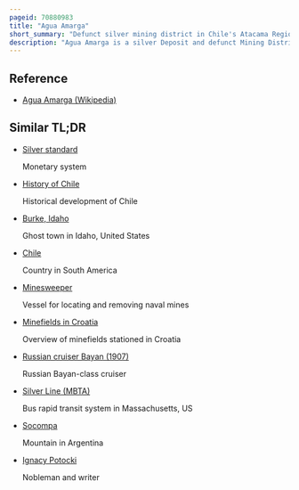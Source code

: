 ```yaml
---
pageid: 70880983
title: "Agua Amarga"
short_summary: "Defunct silver mining district in Chile's Atacama Region"
description: "Agua Amarga is a silver Deposit and defunct Mining District in Chile's Atacama Region. It is 30km South of Vallenar. Agua Amarga was discovered in 1811 and its silver was instrumental to finance the Chilean War of Independence. An Enquiry by Ignacy Domeyko Tells of 150 individual Mines in agua Amarga in 1822. Calera, Colorada and Aris are mentioned as the most productive Mines of Agua Amarga."
---
```


## Reference

- [Agua Amarga (Wikipedia)](https://en.wikipedia.org/?curid=70880983)

## Similar TL;DR

- [Silver standard](/tldr/en/silver-standard)

  Monetary system

- [History of Chile](/tldr/en/history-of-chile)

  Historical development of Chile

- [Burke, Idaho](/tldr/en/burke-idaho)

  Ghost town in Idaho, United States

- [Chile](/tldr/en/chile)

  Country in South America

- [Minesweeper](/tldr/en/minesweeper)

  Vessel for locating and removing naval mines

- [Minefields in Croatia](/tldr/en/minefields-in-croatia)

  Overview of minefields stationed in Croatia

- [Russian cruiser Bayan (1907)](/tldr/en/russian-cruiser-bayan-1907)

  Russian Bayan-class cruiser

- [Silver Line (MBTA)](/tldr/en/silver-line-mbta)

  Bus rapid transit system in Massachusetts, US

- [Socompa](/tldr/en/socompa)

  Mountain in Argentina

- [Ignacy Potocki](/tldr/en/ignacy-potocki)

  Nobleman and writer
